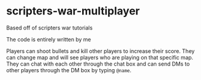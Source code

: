 # scripters-war-multiplayer
Based off of scripters war tutorials

The code is entirely written by me

Players can shoot bullets and kill other players to increase their score. They can change map and will see players who are playing on that specific map. They can chat with each other through the chat box and can send DMs to other players through the DM box by typing `@name`. 
